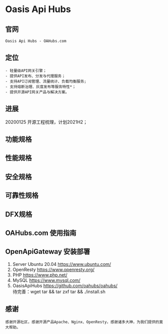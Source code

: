 # Oasis Api Hubs
## 官网
    Oasis Api Hubs - OAHubs.com
## 定位
    - 轻量级API网关引擎；
    - 提供API发布、分发与代理服务；
    - 支持API订阅管理、流量统计、负载均衡服务;
    - 支持熔断治理、灰度发布等服务特性*；
    - 提供开源API网关产品与解决方案。
## 进展
  20200125 开源工程梳理，计划2021H2；

## 功能规格
## 性能规格
## 安全规格
## 可靠性规格
## DFX规格

## OAHubs.com 使用指南

## OpenApiGateway 安装部署  
1. Server Ubuntu 20.04 https://www.ubuntu.com/  
2. OpenResty https://www.openresty.org/  
3. PHP https://www.php.net/  
4. MySQL https://www.mysql.com/  
3. OasisApiHubs https://github.com/oahubs/oahubs/  
待完善：wget tar && tar zxf tar && ./install.sh

## 感谢
    感谢开源社区，感谢开源产品Apache、Nginx、OpenResty，感谢诸多大神，为我们提供的莫大帮助。

<!--
**oahubs/oahubs** is a ✨ _special_ ✨ repository because its `README.md` (this file) appears on your GitHub profile.

Here are some ideas to get you started:

- 🔭 I’m currently working on ...
- 🌱 I’m currently learning ...
- 👯 I’m looking to collaborate on ...
- 🤔 I’m looking for help with ...
- 💬 Ask me about ...
- 📫 How to reach me: ...
- 😄 Pronouns: ...
- ⚡ Fun fact: ...
-->
